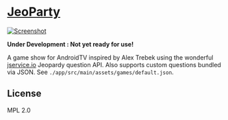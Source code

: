 # [JeoParty](https://github.com/OnlyInAmerica/Gameshow)

[![Screenshot](http://i.imgur.com/vZXd34N.jpg)](http://i.imgur.com/vZXd34N.jpg)

**Under Development : Not yet ready for use!**

A game show for AndroidTV inspired by Alex Trebek using the wonderful [jservice.io](http://jservice.io/) Jeopardy question API.
Also supports custom questions bundled via JSON. See `./app/src/main/assets/games/default.json`.

## License

MPL 2.0